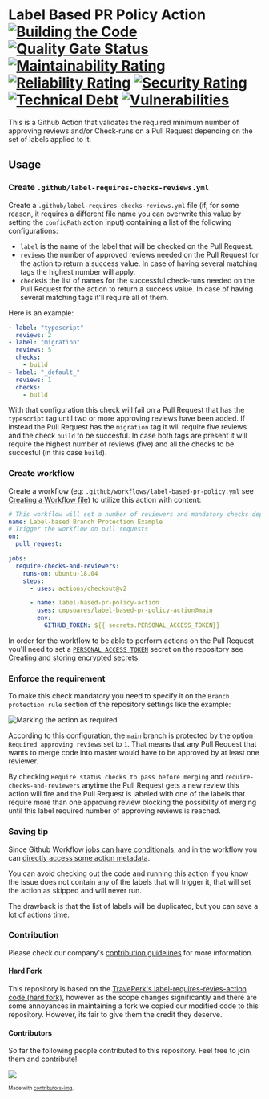 # Label Based PR Policy Action [![Building the Code](https://github.com/cmpsoares/label-based-pr-policy-action/actions/workflows/build.yml/badge.svg)](https://github.com/cmpsoares/label-based-pr-policy-action/actions/workflows/build.yml) [![Quality Gate Status](https://sonarcloud.io/api/project_badges/measure?project=cmpsoares_label-based-pr-policy-action&metric=alert_status)](https://sonarcloud.io/dashboard?id=cmpsoares_label-based-pr-policy-action) [![Maintainability Rating](https://sonarcloud.io/api/project_badges/measure?project=cmpsoares_label-based-pr-policy-action&metric=sqale_rating)](https://sonarcloud.io/dashboard?id=cmpsoares_label-based-pr-policy-action) [![Reliability Rating](https://sonarcloud.io/api/project_badges/measure?project=cmpsoares_label-based-pr-policy-action&metric=reliability_rating)](https://sonarcloud.io/dashboard?id=cmpsoares_label-based-pr-policy-action) [![Security Rating](https://sonarcloud.io/api/project_badges/measure?project=cmpsoares_label-based-pr-policy-action&metric=security_rating)](https://sonarcloud.io/dashboard?id=cmpsoares_label-based-pr-policy-action) [![Technical Debt](https://sonarcloud.io/api/project_badges/measure?project=cmpsoares_label-based-pr-policy-action&metric=sqale_index)](https://sonarcloud.io/dashboard?id=cmpsoares_label-based-pr-policy-action) [![Vulnerabilities](https://sonarcloud.io/api/project_badges/measure?project=cmpsoares_label-based-pr-policy-action&metric=vulnerabilities)](https://sonarcloud.io/dashboard?id=cmpsoares_label-based-pr-policy-action)
This is a Github Action that validates the required minimum number of approving reviews and/or Check-runs on a Pull Request depending on the set of labels applied to it.

## Usage

### Create `.github/label-requires-checks-reviews.yml`

Create a `.github/label-requires-checks-reviews.yml` file (if, for some reason, it requires a different file name you can overwrite this value by setting the `configPath` action input) containing a list of the following configurations:
 * `label` is the name of the label that will be checked on the Pull Request.
 * `reviews` the number of approved reviews needed on the Pull Request for the action to return a success value. In case of having several matching tags the highest number will apply.
 * `checks`is the list of names for the successful check-runs needed on the Pull Request for the action to return a success value. In case of having several matching tags it'll require all of them.

Here is an example:

```yml
- label: "typescript"
  reviews: 2
- label: "migration"
  reviews: 5
  checks:
    - build
- label: "_default_"
  reviews: 1
  checks:
    - build
```

With that configuration this check will fail on a Pull Request that has the `typescript` tag until two or more approving reviews have been added. If instead the Pull Request has the `migration` tag it will require five reviews and the check `build` to be succesful. In case both tags are present it will require the highest number of reviews (five) and all the checks to be succesful (in this case `build`).

### Create workflow
Create a workflow (eg: `.github/workflows/label-based-pr-policy.yml` see [Creating a Workflow file](https://help.github.com/en/articles/configuring-a-workflow#creating-a-workflow-file)) to utilize this action with content:

```yml
# This workflow will set a number of reviewers and mandatory checks depending on the tags
name: Label-based Branch Protection Example
# Trigger the workflow on pull requests
on:
  pull_request:

jobs:
  require-checks-and-reviewers:
    runs-on: ubuntu-18.04
    steps:
      - uses: actions/checkout@v2

      - name: label-based-pr-policy-action
        uses: cmpsoares/label-based-pr-policy-action@main
        env:
          GITHUB_TOKEN: ${{ secrets.PERSONAL_ACCESS_TOKEN}}
```

In order for the workflow to be able to perform actions on the Pull Request you'll need to set a [`PERSONAL_ACCESS_TOKEN`](https://docs.github.com/en/authentication/keeping-your-account-and-data-secure/creating-a-personal-access-token) secret on the repository see [Creating and storing encrypted secrets](https://docs.github.com/en/actions/configuring-and-managing-workflows/creating-and-storing-encrypted-secrets).

### Enforce the requirement
To make this check mandatory you need to specify it on the `Branch protection rule` section of the repository settings like the example:

![Marking the action as required](https://user-images.githubusercontent.com/4914211/135680396-b66235d5-6b74-45c6-a6a7-e9b09f1c1b64.png)

According to this configuration, the `main` branch is protected by the option `Required approving reviews` set to `1`. That means that any Pull Request that wants to merge code into master would have to be approved by at least one reviewer.

By checking `Require status checks to pass before merging` and `require-checks-and-reviewers` anytime the Pull Request gets a new review this action will fire and the Pull Request is labeled with one of the labels that require more than one approving review blocking the possibility of merging until this label required number of approving reviews is reached.

### Saving tip
Since Github Workflow [jobs can have conditionals](https://github.blog/changelog/2019-10-01-github-actions-new-workflow-syntax-features/), and in the workflow you can [directly access some action metadata](https://docs.github.com/en/actions/reference/context-and-expression-syntax-for-github-actions#contexts).

You can avoid checking out the code and running this action if you know the issue does not contain any of the labels that will trigger it, that will set the action as skipped and will never run.

The drawback is that the list of labels will be duplicated, but you can save a lot of actions time.

### Contribution
Please check our company's [contribution guidelines](https://github.com/cmpsoares/DOCUMENTATION/blob/main/Guidelines/CONTRIBUTING.md) for more information.

#### Hard Fork
This repository is based on the [TravePerk's label-requires-revies-action code (hard fork)](https://github.com/travelperk/label-requires-reviews-action), however as the scope changes significantly and there are some annoyances in maintaining a fork we copied our modified code to this repository. However, its fair to give them the credit they deserve.

#### Contributors
So far the following people contributed to this repository. Feel free to join them and contribute!

<a href="https://github.com/cmpsoares/label-based-pr-policy-action/graphs/contributors">
  <img src="https://contrib.rocks/image?repo=cmpsoares/label-based-pr-policy-action" />
</a>

<sub><sup>Made with [contributors-img](https://contrib.rocks).</sup></sub>
